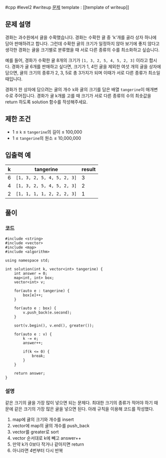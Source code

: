
#cpp #level2 #writeup
[문제](https://school.programmers.co.kr/learn/courses/30/lessons/138476)
template : [[template of writeup]]

## 문제 설명

경화는 과수원에서 귤을 수확했습니다. 경화는 수확한 귤 중 'k'개를 골라 상자 하나에 담아 판매하려고 합니다. 그런데 수확한 귤의 크기가 일정하지 않아 보기에 좋지 않다고 생각한 경화는 귤을 크기별로 분류했을 때 서로 다른 종류의 수를 최소화하고 싶습니다.

예를 들어, 경화가 수확한 귤 8개의 크기가 `[1, 3, 2, 5, 4, 5, 2, 3]` 이라고 합시다. 경화가 귤 6개를 판매하고 싶다면, 크기가 1, 4인 귤을 제외한 여섯 개의 귤을 상자에 담으면, 귤의 크기의 종류가 2, 3, 5로 총 3가지가 되며 이때가 서로 다른 종류가 최소일 때입니다.

경화가 한 상자에 담으려는 귤의 개수 `k`와 귤의 크기를 담은 배열 `tangerine`이 매개변수로 주어집니다. 경화가 귤 k개를 고를 때 크기가 서로 다른 종류의 수의 최솟값을 return 하도록 solution 함수를 작성해주세요.

## 제한 조건

- 1 ≤ `k` ≤ `tangerine`의 길이 ≤ 100,000
- 1 ≤ `tangerine`의 원소 ≤ 10,000,000

## 입출력 예

| k   | tangerine                  | result |
| --- | -------------------------- | ------ |
| 6   | `[1, 3, 2, 5, 4, 5, 2, 3]` | 3      |
| 4   | `[1, 3, 2, 5, 4, 5, 2, 3]` | 2      |
| 2   | `[1, 1, 1, 1, 2, 2, 2, 3]` | 1      |

## 풀이

### 코드

```
#include <string>
#include <vector>
#include <map>
#include <algorithm>

using namespace std;

int solution(int k, vector<int> tangerine) {
    int answer = 0;
    map<int, int> box;
    vector<int> v;
    
    for(auto e : tangerine) {
        box[e]++;
    }
    
    for(auto e : box) {
        v.push_back(e.second);
    }
    
    sort(v.begin(), v.end(), greater());
    
    for(auto e : v) {
        k -= e;
        answer++;
        
        if(k <= 0) {
            break;
        }
    }
    
    return answer;
}
```

### 설명

같은 크기의 귤을 가장 많이 넣으면 되는 문제다. 최대한 크기의 종류가 적어야 하기 때문에 같은 크기의 가장 많은 귤을 넣으면 된다. 아래 규칙을 이용해 코드를 작성했다.

1. map에 귤의 크기와 개수를 insert
2. vector에 map의 귤의 개수를 push_back
3. vector를 greater로 sort
4. vector 순서대로 k에 빼고 answer++
5. 만약 k가 0보다 작거나 같아지면 return
6. 아니라면 4번부터 다시 반복
